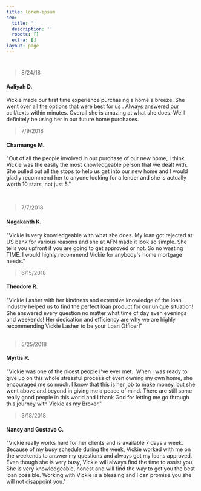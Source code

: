 ```yaml
---
title: lorem-ipsum
seo:
  title: ''
  description: ''
  robots: []
  extra: []
layout: page
---
```

#

> 8/24/18

#### Aaliyah D.

Vickie made our first time experience purchasing a home a breeze. She went over all the options that were best for us . Always answered our call/texts within minutes. Overall she is amazing at what she does. We'll definitely be using her in our future home purchases.

> 7/9/2018

#### Charmange M.

"Out of all the people involved in our purchase of our new home, I think Vickie was the easily the most knowledgeable person that we dealt with. She pulled out all the stops to help us get into our new home and I would gladly recommend her to anyone looking for a lender and she is actually worth 10 stars, not just 5."

​

> 7/7/2018

#### Nagakanth K.

"Vickie is very knowledgeable with what she does. My loan got rejected at US bank for various reasons and she at AFN made it look so simple. She tells you upfront if you are going to get approved or not. So no wasting TIME. I would highly recommend Vickie for anybody's home mortgage needs."

> 6/15/2018

#### Theodore R.

"Vickie Lasher with her kindness and extensive knowledge of the loan industry helped us to find the perfect loan product for our unique situation! She answered every question no matter what time of day even evenings and weekends! Her dedication and efficiency are why we are highly recommending Vickie Lasher to be your Loan Officer!"                                                

> 5/25/2018

#### Myrtis R.

"Vickie was one of the nicest people I've ever met.  When I was ready to give up on this whole stressful process of even owning my own home, she encouraged me so much. I know that this is her job to make money, but she went above and beyond in giving me a peace of mind. There are still some really good people in this world and I thank God for letting me go through this journey with Vickie as my Broker."

> 3/18/2018

#### Nancy and Gustavo C.

"Vickie really works hard for her clients and is available 7 days a week. Because of my busy schedule during the week, Vickie worked with me on the weekends to answer my questions and always got my loans approved. Even though she is very busy, Vickie will always find the time to assist you. She is very knowledgeable, honest and will find the way to get you the best loan possible. Working with Vickie is a blessing and I can promise you she will not disappoint you."
